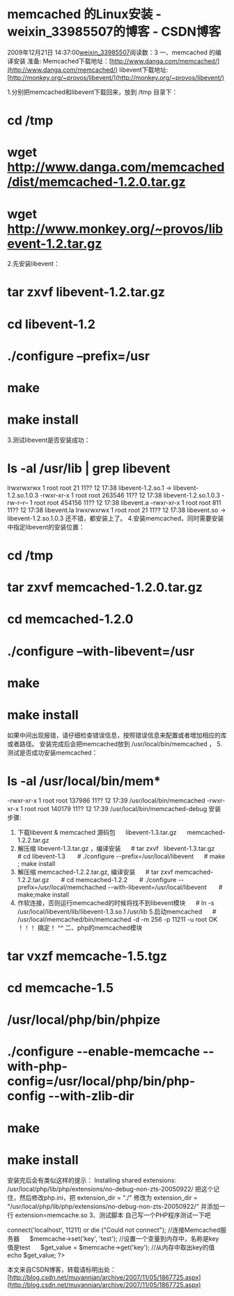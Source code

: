 # memcached 的Linux安装 - weixin_33985507的博客 - CSDN博客
2009年12月21日 14:37:00[weixin_33985507](https://me.csdn.net/weixin_33985507)阅读数：3
一、memcached 的编译安装
准备:
Memcached下载地址：[http://www.danga.com/memcached/](http://www.danga.com/memcached/)
libevent下载地址: [http://monkey.org/~provos/libevent/](http://monkey.org/~provos/libevent/)
> 
1.分别把memcached和libevent下载回来，放到 /tmp 目录下：
# cd /tmp
# wget http://www.danga.com/memcached/dist/memcached-1.2.0.tar.gz
# wget http://www.monkey.org/~provos/libevent-1.2.tar.gz
2.先安装libevent：
# tar zxvf libevent-1.2.tar.gz
# cd libevent-1.2
# ./configure –prefix=/usr
# make
# make install
3.测试libevent是否安装成功：
# ls -al /usr/lib | grep libevent
lrwxrwxrwx 1 root root 21 11?? 12 17:38 libevent-1.2.so.1 -> libevent-1.2.so.1.0.3
-rwxr-xr-x 1 root root 263546 11?? 12 17:38 libevent-1.2.so.1.0.3
-rw-r–r– 1 root root 454156 11?? 12 17:38 libevent.a
-rwxr-xr-x 1 root root 811 11?? 12 17:38 libevent.la
lrwxrwxrwx 1 root root 21 11?? 12 17:38 libevent.so -> libevent-1.2.so.1.0.3
还不错，都安装上了。
4.安装memcached，同时需要安装中指定libevent的安装位置：
# cd /tmp
# tar zxvf memcached-1.2.0.tar.gz
# cd memcached-1.2.0
# ./configure –with-libevent=/usr
# make
# make install
如果中间出现报错，请仔细检查错误信息，按照错误信息来配置或者增加相应的库或者路径。
安装完成后会把memcached放到 /usr/local/bin/memcached ，
5.测试是否成功安装memcached：
# ls -al /usr/local/bin/mem*
-rwxr-xr-x 1 root root 137986 11?? 12 17:39 /usr/local/bin/memcached
-rwxr-xr-x 1 root root 140179 11?? 12 17:39 /usr/local/bin/memcached-debug 
安装步骤:
1. 下载libevent & memcached 源码包
     libevent-1.3.tar.gz
     memcached-1.2.2.tar.gz
2. 解压缩 libevent-1.3.tar.gz ，编译安装
     # tar zxvf   libevent-1.3.tar.gz
     # cd libevent-1.3  
     # ./configure --prefix=/usr/local/libevent
     # make ; make install
3. 解压缩 memcached-1.2.2.tar.gz, 编译安装
     # tar zxvf memcached-1.2.2.tar.gz  
     # cd memcached-1.2.2  
     # ./configure --prefix=/usr/local/memchached --with-libevent=/usr/local/libevent  
     # make;make install
4. 作软连接，否则运行memcached的时候将找不到libevent模块
     # ln -s /usr/local/libevent/lib/libevent-1.3.so.1 /usr/lib
5.启动memcached
     # /usr/local/memcached/bin/memcached -d -m 256 -p 11211 -u root
OK ！！！ 搞定！ ^^
二、php的memcached模块
# tar vxzf memcache-1.5.tgz
# cd memcache-1.5
# /usr/local/php/bin/phpize
# ./configure --enable-memcache --with-php-config=/usr/local/php/bin/php-config --with-zlib-dir
# make
# make install
安装完后会有类似这样的提示：
Installing shared extensions: /usr/local/php/lib/php/extensions/no-debug-non-zts-20050922/
把这个记住，然后修改php.ini，把
extension_dir = "./"
修改为
extension_dir = "/usr/local/php/lib/php/extensions/no-debug-non-zts-20050922/"
并添加一行
extension=memcache.so
3、测试脚本
自己写一个PHP程序测试一下吧
<?php
     $memcache = new Memcache; //创建一个memcache对象
     $memcache->connect('localhost', 11211) or die ("Could not connect"); //连接Memcached服务器
     $memcache->set('key', 'test'); //设置一个变量到内存中，名称是key 值是test
     $get_value = $memcache->get('key'); //从内存中取出key的值
     echo $get_value;
?>
本文来自CSDN博客，转载请标明出处：[http://blog.csdn.net/muyannian/archive/2007/11/05/1867725.aspx](http://blog.csdn.net/muyannian/archive/2007/11/05/1867725.aspx)
